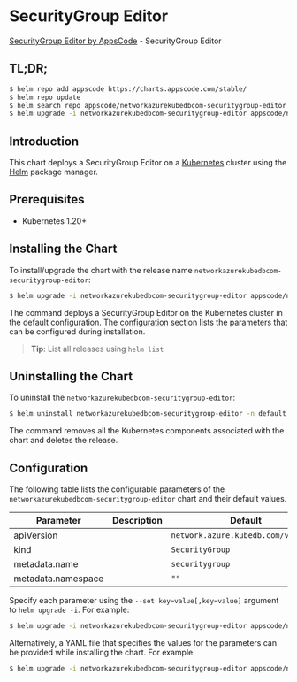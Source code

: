 # SecurityGroup Editor

[SecurityGroup Editor by AppsCode](https://appscode.com) - SecurityGroup Editor

## TL;DR;

```bash
$ helm repo add appscode https://charts.appscode.com/stable/
$ helm repo update
$ helm search repo appscode/networkazurekubedbcom-securitygroup-editor --version=v0.22.0
$ helm upgrade -i networkazurekubedbcom-securitygroup-editor appscode/networkazurekubedbcom-securitygroup-editor -n default --create-namespace --version=v0.22.0
```

## Introduction

This chart deploys a SecurityGroup Editor on a [Kubernetes](http://kubernetes.io) cluster using the [Helm](https://helm.sh) package manager.

## Prerequisites

- Kubernetes 1.20+

## Installing the Chart

To install/upgrade the chart with the release name `networkazurekubedbcom-securitygroup-editor`:

```bash
$ helm upgrade -i networkazurekubedbcom-securitygroup-editor appscode/networkazurekubedbcom-securitygroup-editor -n default --create-namespace --version=v0.22.0
```

The command deploys a SecurityGroup Editor on the Kubernetes cluster in the default configuration. The [configuration](#configuration) section lists the parameters that can be configured during installation.

> **Tip**: List all releases using `helm list`

## Uninstalling the Chart

To uninstall the `networkazurekubedbcom-securitygroup-editor`:

```bash
$ helm uninstall networkazurekubedbcom-securitygroup-editor -n default
```

The command removes all the Kubernetes components associated with the chart and deletes the release.

## Configuration

The following table lists the configurable parameters of the `networkazurekubedbcom-securitygroup-editor` chart and their default values.

|     Parameter      | Description |                    Default                     |
|--------------------|-------------|------------------------------------------------|
| apiVersion         |             | <code>network.azure.kubedb.com/v1alpha1</code> |
| kind               |             | <code>SecurityGroup</code>                     |
| metadata.name      |             | <code>securitygroup</code>                     |
| metadata.namespace |             | <code>""</code>                                |


Specify each parameter using the `--set key=value[,key=value]` argument to `helm upgrade -i`. For example:

```bash
$ helm upgrade -i networkazurekubedbcom-securitygroup-editor appscode/networkazurekubedbcom-securitygroup-editor -n default --create-namespace --version=v0.22.0 --set apiVersion=network.azure.kubedb.com/v1alpha1
```

Alternatively, a YAML file that specifies the values for the parameters can be provided while
installing the chart. For example:

```bash
$ helm upgrade -i networkazurekubedbcom-securitygroup-editor appscode/networkazurekubedbcom-securitygroup-editor -n default --create-namespace --version=v0.22.0 --values values.yaml
```
